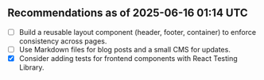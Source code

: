 ## Recommendations as of 2025-06-16 01:14 UTC
- [ ] Build a reusable layout component (header, footer, container) to enforce consistency across pages.
- [ ] Use Markdown files for blog posts and a small CMS for updates.
- [x] Consider adding tests for frontend components with React Testing Library.
